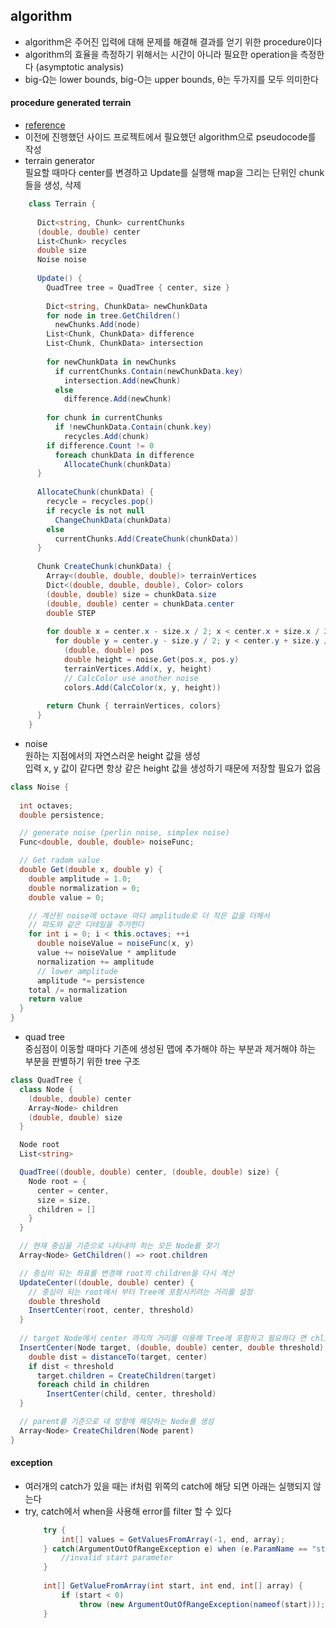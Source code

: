 ## algorithm
- algorithm은 주어진 입력에 대해 문제를 해결해 결과를 얻기 위한 procedure이다   
- algorithm의 효율을 측정하기 위해서는 시간이 아니라 필요한 operation을 측정한다 (asymptotic analysis)   
- big-Ω는 lower bounds, big-Ο는 upper bounds, θ는 두가지를 모두 의미한다   
#### procedure generated terrain
- [reference](https://github.com/simondevyoutube/ProceduralTerrain_Part1)   
- 이전에 진행했던 사이드 프로젝트에서 필요했던 algorithm으로 pseudocode를 작성   
- terrain generator   
  필요할 때마다 center를 변경하고 Update를 실행해 map을 그리는 단위인 chunk들을 생성, 삭제   
```C#
	class Terrain {
	  
	  Dict<string, Chunk> currentChunks
	  (double, double) center
	  List<Chunk> recycles
	  double size
	  Noise noise
	
	  Update() {
	    QuadTree tree = QuadTree { center, size }
	
	    Dict<string, ChunkData> newChunkData
	    for node in tree.GetChildren()
	      newChunks.Add(node)
	    List<Chunk, ChunkData> difference
	    List<Chunk, ChunkData> intersection
	
	    for newChunkData in newChunks
	      if currentChunks.Contain(newChunkData.key)
	        intersection.Add(newChunk)
	      else
	        difference.Add(newChunk)
	
	    for chunk in currentChunks
	      if !newChunkData.Contain(chunk.key)
	        recycles.Add(chunk) 
	    if difference.Count != 0
	      foreach chunkData in difference
	        AllocateChunk(chunkData)
	  }
	
	  AllocateChunk(chunkData) {
	    recycle = recycles.pop()
	    if recycle is not null
	      ChangeChunkData(chunkData)
	    else
	      currentChunks.Add(CreateChunk(chunkData))
	  } 
	
	  Chunk CreateChunk(chunkData) {
	    Array<(double, double, double)> terrainVertices
	    Dict<(double, double, double), Color> colors
	    (double, double) size = chunkData.size
	    (double, double) center = chunkData.center
	    double STEP
	
	    for double x = center.x - size.x / 2; x < center.x + size.x / 2; x += STEP
	      for double y = center.y - size.y / 2; y < center.y + size.y / 2; y += STEP
	        (double, double) pos
	        double height = noise.Get(pos.x, pos.y)
	        terrainVertices.Add(x, y, height)
	        // CalcColor use another noise
	        colors.Add(CalcColor(x, y, height))
	    
	    return Chunk { terrainVertices, colors}
	  }
	}
```
- noise   
  원하는 지점에서의 자연스러운 height 값을 생성   
  입력 x, y 값이 같다면 항상 같은 height 값을 생성하기 때문에 저장할 필요가 없음   
```C#
class Noise {
  
  int octaves;
  double persistence;

  // generate noise (perlin noise, simplex noise)
  Func<double, double, double> noiseFunc;

  // Get radom value
  double Get(double x, double y) {
    double amplitude = 1.0;
    double normalization = 0;
    double value = 0;

    // 계산된 noise에 octave 마다 amplitude로 더 작은 값을 더해서
    // 파도와 같은 디테일을 추가한다
    for int i = 0; i < this.octaves; ++i 
      double noiseValue = noiseFunc(x, y)
      value += noiseValue * amplitude
      normalization += amplitude
      // lower amplitude
      amplitude *= persistence
    total /= normalization
    return value
  }
}
``` 

- quad tree   
  중심점이 이동할 때마다 기존에 생성된 맵에 추가해야 하는 부분과 제거해야 하는 부분을 판별하기 위한 tree 구조   
```C#
class QuadTree {
  class Node {
    (double, double) center
    Array<Node> children
    (double, double) size
  }

  Node root
  List<string>

  QuadTree((double, double) center, (double, double) size) {
    Node root = {
      center = center,
      size = size,
      children = []
    }
  }

  // 현재 중심을 기준으로 나타내야 하는 모든 Node를 찾기
  Array<Node> GetChildren() => root.children

  // 중심이 되는 좌표를 변경해 root의 children을 다시 계산 
  UpdateCenter((double, double) center) {
    // 중심이 되는 root에서 부터 Tree에 포함시키려는 거리를 설정
    double threshold 
    InsertCenter(root, center, threshold)
  }
 
  // target Node에서 center 까지의 거리를 이용해 Tree에 포함하고 필요하다 면 chlidren을 생성
  InsertCenter(Node target, (double, double) center, double threshold) {
    double dist = distanceTo(target, center)
    if dist < threshold
      target.children = CreateChildren(target)
      foreach child in children
        InsertCenter(child, center, threshold)
  }

  // parent를 기준으로 네 방향에 해당하는 Node를 생성
  Array<Node> CreateChildren(Node parent) 
}
```
#### exception
- 여러개의 catch가 있을 때는 if처럼 위쪽의 catch에 해당 되면 아래는 실행되지 않는다   
- try, catch에서 when을 사용해 error를 filter 할 수 있다   
	```C#
		try {
			int[] values = GetValuesFromArray(-1, end, array);
		} catch(ArgumentOutOfRangeException e) when (e.ParamName == "start") {
			//invalid start parameter 
		}
		
		int[] GetValueFromArray(int start, int end, int[] array) {
			if (start < 0)    
				throw (new ArgumentOutOfRangeException(nameof(start)));
		}
	```